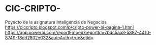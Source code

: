 # CIC-CRIPTO-
Poyecto de la asignatura Inteligencia de Negocios
https://ciccripto.blogspot.com/p/cripto-power-bi-pagina-1.html
https://app.powerbi.com/reportEmbed?reportId=7bdc5aa3-5887-4410-8749-18dd2802e032&autoAuth=true&ctid=
